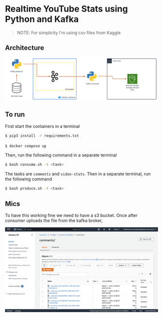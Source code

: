 # Realtime YouTube Stats using Python and Kafka

> NOTE: For simplicity I'm using csv files from Kaggle

## Architecture

![Proposed architecture](images/architecture.png)

## To run

First start the containers in a terminal

```sh
$ pip3 install -r requirements.txt

$ docker compose up
```

Then, run the following command in a separate terminal

```sh
$ bash consume.sh -t <task>
```

The tasks are `comments` and `video-stats`. Then in a separate terminal, run the following command

```sh
$ bash produce.sh -t <task>
```

## Mics

To have this working fine we need to have a s3 bucket. Once after consumer uploads the file from the kafka broker,

![s3 bucket](images/s3.png)
